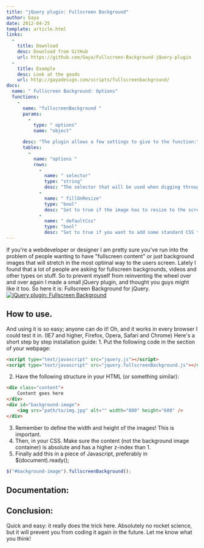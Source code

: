 ```yaml
---
title: "jQuery plugin: Fullscreen Background"
author: Gaya
date: 2012-04-25
template: article.html
links:
  -
    title: Download
    desc: Download from GitHub
    url: https://github.com/Gaya/Fullscreen-Background-jQuery-plugin
  -
    title: Example
    desc: Look at the goods
    url: http://gayadesign.com/scripts/fullscreenbackground/
docs:
  name: " Fullscreen Background: Options"
  functions:
    -
      name: "fullscreenBackground "
      params:
        -
          type: " options"
          name: "object"

      desc: "The plugin allows a few settings to give to the function:"
      tables:
        -
          name: "options "
          rows:
            -
              name: " selector"
              type: "string"
              desc: "The selector that will be used when digging through the element you’re calling the function on. Default: "img""
            -
              name: " fillOnResize"
              type: "bool"
              desc: "Set to true if the image has to resize to the screen if the screensize changes. I think most will leave this set to true. Default: true"
            -
              name: " defaultCss"
              type: "bool"
              desc: "Set to true if you want to add some standard CSS to the elements. If you are experiencing problems you can set this to false and do the CSS in your own stylesheet. Default: true"
---
```

If you're a webdeveloper or designer I am pretty sure you've run into the problem of people wanting to have "fullscreen content" or just background images that will stretch in the most optimal way to the users screen. Lately I found that a lot of people are asking for fullscreen backgrounds, videos and other types on stuff. So to prevent myself from reinventing the wheel over and over again I made a small jQuery plugin, and thought you guys might like it too. So here it is: Fullscreen Background for jQuery. [![jQuery plugin: Fullscreen Background](/articles/jquery-plugin-fullscreen-background/fullscreengdpost.jpg "jQuery plugin: Fullscreen Background")](http://www.gayadesign.com/diy/jquery-plugin-fullscreen-background/)<span id="more-845"></span>

How to use.
-----------

 And using it is so easy; anyone can do it! Oh, and it works in every browser I could test it in. (IE7 and higher, Firefox, Opera, Safari and Chrome) Here's a short step by step installation guide: 1. Put the following code in the  section of your webpage: 
```html
<script type="text/javascript" src="jquery.js"></script>
<script type="text/javascript" src="jquery.fullscreenBackground.js"></script>
```

2. Have the following structure in your HTML (or something similar): 
```html
<div class="content">
    Content goes here
</div>
<div id="background-image">
    <img src="path/to/img.jpg" alt="" width="800" height="600" />
</div>
```

3. Remember to define the width and height of the images! This is important.
4. Then, in your CSS. Make sure the content (not the background image container) is absolute and has a higher z-index than 1.
5. Finally add this in a piece of Javascript, preferably in <span class="code"><span class="code">$(document).ready(); </span></span> 
```javascript
$("#background-image").fullscreenBackground();
```


Documentation:
--------------

  Conclusion:
-----------

 Quick and easy: it really does the trick here. Absolutely no rocket science, but it will prevent you from coding it again in the future. Let me know what you think!